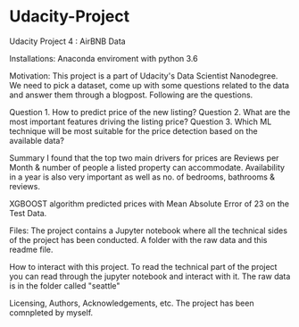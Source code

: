 # Udacity-Project
Udacity Project 4 : AirBNB Data

Installations:
Anaconda enviroment with python 3.6 

Motivation:
This project is a part of Udacity's Data Scientist Nanodegree. We need to pick a dataset, come up with some questions related to the data and answer them through a blogpost. Following are the questions.

Question 1. How to predict price of the new listing?
Question 2. What are the most important features driving the listing price?
Question 3. Which ML technique will be most suitable for the price detection based on the available data?

Summary
I found that the top two main drivers for prices are Reviews per Month & number of people a listed property can accommodate. Availability in a year is also very important as well as no. of bedrooms, bathrooms & reviews.

XGBOOST algorithm predicted prices with Mean Absolute Error of 23 on the Test Data.

Files:
The project contains a Jupyter notebook where all the technical sides of the project has been conducted. A folder with the raw data and this readme file.

How to interact with this project.
To read the technical part of the project you can read through the jupyter notebook and interact with it. The raw data is in the folder called "seattle"

Licensing, Authors, Acknowledgements, etc.
The project has been comnpleted by myself.
